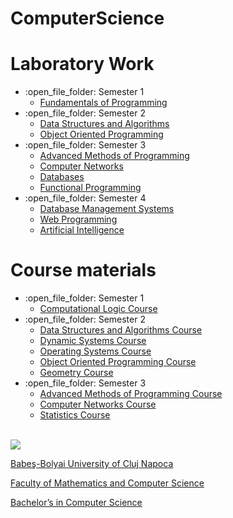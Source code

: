 # ComputerScience
# Laboratory Work
<ul>
  <li>:open_file_folder: Semester 1
    <ul>
      <li>
        <a href="https://github.com/AncauAdrian/FundamentalsOfProgramming"> 
          Fundamentals of Programming 
        </a>
      </li>
    </ul>
  </li>
  <li>:open_file_folder: Semester 2
    <ul>
      <li>
        <a href="https://github.com/AncauAdrian/DataStructuresAndAlgorithms"> 
          Data Structures and Algorithms 
        </a>
      </li>
      <li>
        <a href="https://github.com/AncauAdrian/ObjectOrientedProgramming"> 
          Object Oriented Programming 
        </a>
      </li>
    </ul>
  </li>
  <li>:open_file_folder: Semester 3
    <ul>
      <li>
        <a href="https://github.com/AncauAdrian/AdvancedMethodsOfProgramming"> 
          Advanced Methods of Programming
        </a>
      </li>
      <li>
        <a href="https://github.com/AncauAdrian/ComputerNetworks"> 
          Computer Networks 
        </a>
      </li>
      <li>
        <a href="https://github.com/AncauAdrian/Databases"> 
          Databases 
        </a>
      </li>
      <li>
        <a href="https://github.com/AncauAdrian/FunctionalProgramming"> 
          Functional Programming 
        </a>
      </li>
    </ul>
  </li>
  <li>:open_file_folder: Semester 4
    <ul>
      <li>
        <a href="https://github.com/AncauAdrian/DatabaseManagementSystems">
          Database Management Systems
          </a>
      </li>
      <li>
        <a href="https://github.com/AncauAdrian/WebProgramming">
          Web Programming
      </li>
      <li>
        <a href="https://github.com/Pufcorina/Artificial-Intelligence">
          Artificial Intelligence
        </a>
      </li>
      </li>
    </ul>
  </li>
</ul>

# Course materials

<ul>
  <li>:open_file_folder: Semester 1
    <ul>
      <li>
        <a href="https://github.com/AncauAdrian/ComputationalLogic"> 
          Computational Logic Course
        </a>
      </li>
    </ul>
  </li>
  <li>:open_file_folder: Semester 2
    <ul>
      <li>
        <a href="https://github.com/AncauAdrian/DSAcourse"> 
          Data Structures and Algorithms Course
        </a>
      </li>
      <li>
        <a href="https://github.com/AncauAdrian/DScourse"> 
          Dynamic Systems Course
        </a>
      </li>
      <li>
        <a href="https://github.com/AncauAdrian/OScourse"> 
          Operating Systems Course
        </a>
      </li>
      <li>
        <a href="https://github.com/AncauAdrian/OOPcourse"> 
          Object Oriented Programming Course
        </a>
      </li>
      <li>
        <a href="https://github.com/AncauAdrian/Geometry"> 
          Geometry Course
        </a>
      </li>
    </ul>
  </li>
  <li>:open_file_folder: Semester 3
    <ul>
      <li>
        <a href="https://github.com/AncauAdrian/AMPCourse"> 
          Advanced Methods of Programming Course
        </a>
      </li>
      <li>
        <a href="https://github.com/AncauAdrian/CNcourse"> 
          Computer Networks Course
        </a>
      </li>
      <li>
        <a href="https://github.com/AncauAdrian/Statistics"> 
          Statistics Course
        </a>
      </li>
    </ul>
  </li>
</ul>

<br>
<img src="http://www.chem.ubbcluj.ro/romana/conferinte/MEEMB/archive/pictures/ubb.gif" />
<a href="http://www.cs.ubbcluj.ro">
<p> Babeş-Bolyai University of Cluj Napoca </p>
<p> Faculty of Mathematics and Computer Science </p>
<p> Bachelor’s in Computer Science </p>
</a>
<br>
